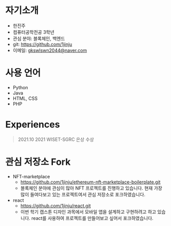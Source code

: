 # 자기소개
- 한진주
- 컴퓨터공학전공 3학년
- 관심 분야: 블록체인, 백엔드
- git: https://github.com/1jinju
- 이메일: gkswlswn2044@naver.com

# 사용 언어
- Python
- Java
- HTML, CSS
- PHP

# Experiences
> 2021.10 2021 WISET-SGRC 은상 수상

# 관심 저장소 Fork
- NFT-marketplace
	- https://github.com/1jinju/ethereum-nft-marketplace-boilerplate.git
	- 블록체인 분야에 관심이 많아 NFT 프로젝트를 진행하고 있습니다. 현재 가장 많이 들여다보고 있는 프로젝트여서 관심 저장소로 포크하였습니다.
- react
	- https://github.com/1jinju/react.git
	- 이번 학기 캡스톤 디자인 과목에서 모바일 앱을 설계하고 구현하려고 하고 있습니다. react를 사용하여 프로젝트를 만들어보고 싶어서 포크하였습니다.

